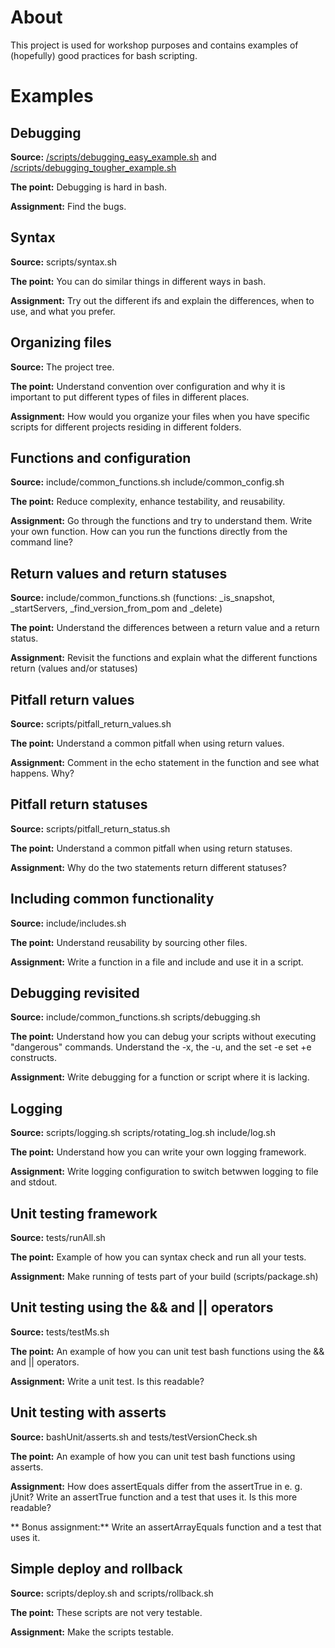 # About

This project is used for workshop purposes and contains examples of (hopefully) good practices for bash scripting.

# Examples

## Debugging

**Source:** [/scripts/debugging\_easy\_example.sh](scripts/debugging\_easy\_example.sh) and [/scripts/debugging\_tougher\_example.sh](scripts/debugging\_easy\_example.sh)

**The point:** Debugging is hard in bash.

**Assignment:** Find the bugs.

## Syntax

**Source:** scripts/syntax.sh

**The point:** You can do similar things in different ways in bash.

**Assignment:** Try out the different ifs and explain the differences, when to use, and what you prefer.

## Organizing files

**Source:** The project tree.

**The point:** Understand convention over configuration and why it is important to put different types of files in different places.

**Assignment:** How would you organize your files when you have specific scripts for different projects residing in different folders.

## Functions and configuration

**Source:** include/common\_functions.sh include/common\_config.sh

**The point:** Reduce complexity, enhance testability, and reusability.

**Assignment:** Go through the functions and try to understand them. Write your own function. How can you run the functions directly from the command line?

## Return values and return statuses

**Source:** include/common\_functions.sh (functions: \_is\_snapshot, \_startServers, \_find\_version\_from\_pom and \_delete)

**The point:** Understand the differences between a return value and a return status.

**Assignment:** Revisit the functions and explain what the different functions return (values and/or statuses)

## Pitfall return values

**Source:** scripts/pitfall\_return\_values.sh

**The point:** Understand a common pitfall when using return values.

**Assignment:** Comment in the echo statement in the function and see what happens. Why?

## Pitfall return statuses
**Source:** scripts/pitfall\_return\_status.sh

**The point:** Understand a common pitfall when using return statuses.

**Assignment:** Why do the two statements return different statuses?

## Including common functionality

**Source:** include/includes.sh

**The point:** Understand reusability by sourcing other files.

**Assignment:** Write a function in a file and include and use it in a script.

## Debugging revisited

**Source:** include/common\_functions.sh scripts/debugging.sh

**The point:** Understand how you can debug your scripts without executing "dangerous" commands. Understand the -x, the -u, and the set -e set +e constructs.

**Assignment:** Write debugging for a function or script where it is lacking.

## Logging

**Source:** scripts/logging.sh scripts/rotating\_log.sh include/log.sh

**The point:** Understand how you can write your own logging framework.

**Assignment:** Write logging configuration to switch betwwen logging to file and stdout.

## Unit testing framework

**Source:** tests/runAll.sh

**The point:** Example of how you can syntax check and run all your tests.

**Assignment:** Make running of tests part of your build (scripts/package.sh)

## Unit testing using the && and || operators

**Source:** tests/testMs.sh

**The point:** An example of how you can unit test bash functions using the && and || operators.

**Assignment:** Write a unit test. Is this readable?

## Unit testing with asserts

**Source:** bashUnit/asserts.sh and tests/testVersionCheck.sh

**The point:** An example of how you can unit test bash functions using asserts.

**Assignment:** How does assertEquals differ from the assertTrue in e. g. jUnit? Write an assertTrue function and a test that uses it. Is this more readable?

** Bonus assignment:** Write an assertArrayEquals function and a test that uses it.

## Simple deploy and rollback

**Source:** scripts/deploy.sh and scripts/rollback.sh

**The point:** These scripts are not very testable.

**Assignment:** Make the scripts testable.

